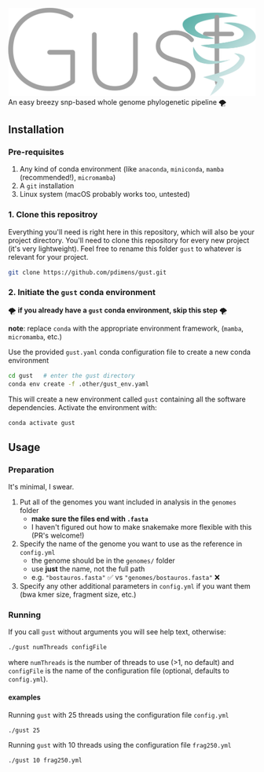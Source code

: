 ![gust logo](.other/gust.svg)
An easy breezy snp-based whole genome phylogenetic pipeline 🌪️

## Installation
### Pre-requisites
1. Any kind of conda environment (like `anaconda`, `miniconda`, `mamba` (recommended!), `micromamba`)
2. A `git` installation
3. Linux system (macOS probably works too, untested)

### 1. Clone this repositroy
Everything you'll need is right here in this repository, which will also be your project directory. You'll need to clone
this repository for every new project (it's very lightweight). Feel free to rename this folder `gust` to whatever is relevant for your project.
```bash
git clone https://github.com/pdimens/gust.git
```
### 2. Initiate the `gust` conda environment 
🌪️ **if you already have a `gust` conda environment, skip this step** 🌪️

**note**: replace `conda` with the appropriate environment framework, (`mamba`, `micromamba`, etc.)

Use the provided `gust.yaml` conda configuration file to create a new conda environment
```bash
cd gust   # enter the gust directory
conda env create -f .other/gust_env.yaml
```
This will create a new environment called `gust` containing all the software dependencies. Activate the environment with:
```bash
conda activate gust
```

## Usage
### Preparation
It's minimal, I swear.
1. Put all of the genomes you want included in analysis in the `genomes` folder
    - **make sure the files end with `.fasta`**
    - I haven't figured out how to make snakemake more flexible with this (PR's welcome!)
2. Specify the name of the genome you want to use as the reference in `config.yml`
    - the genome should be in the `genomes/` folder
    - use **just** the name, not the full path
    - e.g. `"bostauros.fasta"` ✅  vs `"genomes/bostauros.fasta"` ❌
3. Specify any other additional parameters in `config.yml` if you want them (bwa kmer size, fragment size, etc.)

### Running
If you call `gust` without arguments you will see help text, otherwise:
```bash
./gust numThreads configFile
```
where `numThreads` is the number of threads to use (>1, no default) and
`configFile` is the name of the configuration file (optional, defaults to `config.yml`).
#### examples
Running `gust` with 25 threads using the configuration file `config.yml`
```bash
./gust 25
```
Running `gust` with 10 threads using the configuration file `frag250.yml`
```bash
./gust 10 frag250.yml
```
